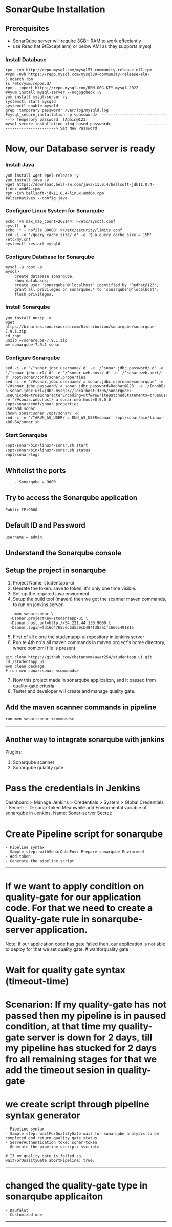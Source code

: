 # SonarQube Installation

## Prerequisites
- SonarQube server will require 3GB+ RAM to work effeciently
- use Read hat 9(Except arm) or below AMI as they supports mysql 
### Install Database
```shell
rpm -ivh http://repo.mysql.com/mysql57-community-release-el7.rpm
#rpm -Uvh https://repo.mysql.com/mysql80-community-release-el8-5.noarch.rpm
ls /etc/yum.repos.d/
rpm --import https://repo.mysql.com/RPM-GPG-KEY-mysql-2022
##yum install mysql-server --nogpgcheck -y
yum install mysql-server -y
systemctl start mysqld
systemctl enable mysqld
grep 'temporary password' /var/log/mysqld.log
#mysql_secure_installation -p <password>  -------------------------------> Temperory password  (Admin@123)
mysql_secure_installation <log_based_password>               -------------------------------> Set New Password
```
# Now, our Database server is ready #

### Install Java
```shell
yum install wget epel-release -y
yum install java -y
wget https://download.bell-sw.com/java/11.0.4/bellsoft-jdk11.0.4-linux-amd64.rpm
rpm -ivh bellsoft-jdk11.0.4-linux-amd64.rpm
#alternatives --config java
```

### Configure Linux System for Sonarqube
```shell
echo 'vm.max_map_count=262144' >/etc/sysctl.conf
sysctl -p
echo '* - nofile 80000' >>/etc/security/limits.conf
sed -i -e '/query_cache_size/ d' -e '$ a query_cache_size = 15M' /etc/my.cnf
systemctl restart mysqld
```
### Configure Database for Sonarqube
```shell
mysql -u root -p
mysql>
    create database sonarqube;
    show databases;
    create user 'sonarqube'@'localhost' identified by 'Redhat@123';
    grant all privileges on sonarqube.* to 'sonarqube'@'localhost';
    flush privileges;
```
### Install Sonarqube
```shell
yum install unzip -y
wget https://binaries.sonarsource.com/Distribution/sonarqube/sonarqube-7.9.1.zip
cd /opt
unzip ~/sonarqube-7.9.1.zip
mv sonarqube-7.9.1 sonar
```
### Configure Sonarqube
```shell
sed -i -e '/^sonar.jdbc.username/ d' -e '/^sonar.jdbc.password/ d' -e '/^sonar.jdbc.url/ d' -e '/^sonar.web.host/ d' -e '/^sonar.web.port/ d' /opt/sonar/conf/sonar.properties
sed -i -e '/#sonar.jdbc.username/ a sonar.jdbc.username=sonarqube' -e '/#sonar.jdbc.password/ a sonar.jdbc.password=Redhat@123' -e '/InnoDB/ a sonar.jdbc.url=jdbc.mysql://localhost:3306/sonarqube?useUnicode=true&characterEncoding=utf&rewriteBatchedStatements=true&useConfigs=maxPerformance' -e '/#sonar.web.host/ a sonar.web.host=0.0.0.0' /opt/sonar/conf/sonar.properties
useradd sonar
chown sonar:sonar /opt/sonar/ -R
sed -i -e '/^#RUN_AS_USER/ c RUN_AS_USER=sonar' /opt/sonar/bin/linux-x86-64/sonar.sh
```
### Start Sonarqube
```shell
/opt/sonar/bin/linux*/sonar.sh start
/opt/sonar/bin/linux*/sonar.sh status
/opt/sonar/logs
```

## Whitelist the ports
```shell
    - Sonarqube = 9000
```

## Try to access the Sonarqube application
```shell
Public IP:9000
```

## Default ID and Password
```shell
username = admin
```
## Understand the Sonarqube console

## Setup the project in sonarqube
1. Project Name: studentapp-ui
2. Genrate the token: save to token, it's only one time visible.
3. Set-up the required java enviorment
4. Setup the build tool (maven)
    then we got the scanner maven commands, to run on jenkins server.
```shell
    mvn sonar:sonar \
  -Dsonar.projectKey=studentapp-ui \
  -Dsonar.host.url=http://54.221.44.130:9000 \
  -Dsonar.login=f316d47655ec5d539cb484f38aa1f1666c491815
```
5. First of all clone the studentapp-ui repository in jenkins server
6. Run te 4th no's all maven commands in maven project's home directory, where pom.xml file is present.
```shell
git clone https://github.com/chetansomkuwar254/studentapp.ui.git
cd /studentapp.ui
mvn clean package
# run mvn sonar:sonar <commands>
```
7. Now this project made in sonarqube applicaiton, and it passed from quality-gate criteria.
8. Tester and developer will create and manage quality gate.

## Add the maven scanner commands in pipeline
```shell
run mvn sonar:sonar <commands>
```
----------------------------------------------------------------------------------------------------
## Another way to integrate sonarqube with jenkins
Plugins:
1. Sonarqube scanner
2. Sonarqube qulatity gate

# Pass the credentials in Jenkins
Dashboard > Manage Jenkins > Credentials > System > Global Credentials
    - Secret: <token>
    - ID: sonar-token
Meanwhile add Enviormental variable of sonarqube in Jenkins.
    Name: Sonar-server
    Secret: <token>

# Create Pipeline script for sonarqube
    - Pipeline syntax
    - Sample step: withSonarQubeEnv: Prepare sonarqube Enviorment
    - Add token
    - Generate the pipeline script
----------------------------------------------------------------------------------------------------
# If we want to apply condition on quality-gate for our application code. For that we need to create a Quality-gate rule in sonarqube-server application.
Note: If our application code has gate failed then, our application is not able to deploy for that we set quality gate.
    # waitforquality gate

# Wait for quality gate syntax (timeout-time)
# Scenarion: If my quality-gate has not passed then my pipeline is in paused condition, at that time my quality-gate server is down for 2 days, till my pipeline has stucked for 2 days fro all remaining stages for that we add the timeout sesion in quality-gate


# we create script through pipeline syntax generator
    - Pipeline syntax
    - Sample step: waitForQualityGate wait for sonarqube analysis to be completed and return quality gate status
    - ServerAuthentication toke: sonar-token
    - Generate the pipeline sccript: <script> 
```shell
# If my quality gate is failed so,
waitForQualityGate abortPipeline: true;
```
----------------------------------------------------------------------------------------------------

# changed the quality-gate type in sonarqube applicaiton
    - Daufalut
    - Customized one

----------------------------------------------------------------------------------------------------


